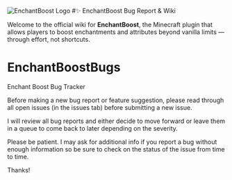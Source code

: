 ![EnchantBoost Logo](https://www.maricopacraft.com/images/EB_Icon_64x64.png) 
#✨ EnchantBoost Bug Report & Wiki

Welcome to the official wiki for **EnchantBoost**, the Minecraft plugin that allows players to boost enchantments and attributes beyond vanilla limits — through effort, not shortcuts.


# EnchantBoostBugs
Enchant Boost Bug Tracker

Before making a new bug report or feature suggestion, please read through all open issues (in the issues tab) before submitting a new issue.

I will review all bug reports and either decide to move forward or leave them in a queue to come back to later depending on the severity. 

Please be patient. I may ask for additional info if you report a bug without enough information so be sure to check on the status of the issue from time to time.

Thanks!
